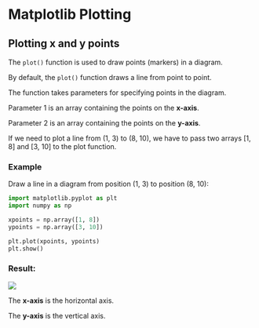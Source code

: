 
Matplotlib Plotting
===================


Plotting x and y points
-----------------------


The `plot()` function is used to draw points (markers) in a diagram.


By default, the `plot()` function draws a line from point to point.


The function takes parameters for specifying points in the diagram.


Parameter 1 is an array containing the points on the **x-axis**.


Parameter 2 is an array containing the points on the **y-axis**.


If we need to plot a line from (1, 3) to (8, 10), we have to pass two arrays [1, 8] and [3, 10] to the plot function.



### Example


Draw a line in a diagram from position (1, 3) to position (8, 10):



```python
import matplotlib.pyplot as plt
import numpy as np

xpoints = np.array([1, 8])
ypoints = np.array([3, 10])

plt.plot(xpoints, ypoints)
plt.show()

```

### Result:



![](img_matplotlib_plotting1.png)





The **x-axis** is the horizontal axis.


The **y-axis** is the vertical axis.



